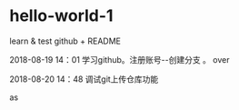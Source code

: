 # hello-world-1
learn &amp; test github + README

2018-08-19 14：01
学习github。注册账号--创建分支 。 over

2018-08-20 14：48
调试git上传仓库功能

as